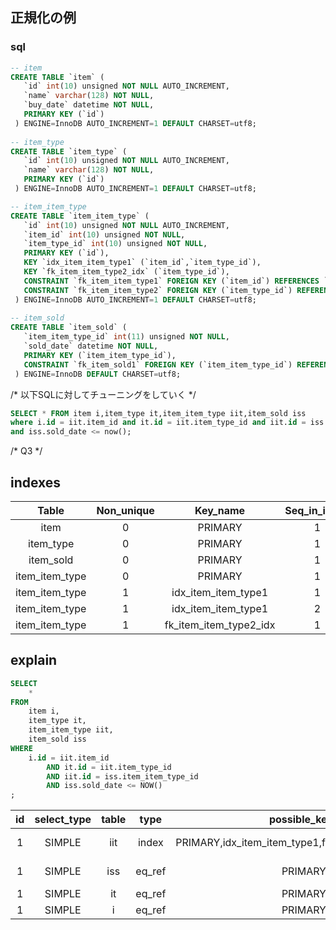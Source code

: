 ## 正規化の例

### sql
```.sql
-- item
CREATE TABLE `item` (
   `id` int(10) unsigned NOT NULL AUTO_INCREMENT,
   `name` varchar(128) NOT NULL,
   `buy_date` datetime NOT NULL,
   PRIMARY KEY (`id`)
 ) ENGINE=InnoDB AUTO_INCREMENT=1 DEFAULT CHARSET=utf8;
 
-- item_type
CREATE TABLE `item_type` (
   `id` int(10) unsigned NOT NULL AUTO_INCREMENT,
   `name` varchar(128) NOT NULL,
   PRIMARY KEY (`id`)
 ) ENGINE=InnoDB AUTO_INCREMENT=1 DEFAULT CHARSET=utf8;

-- item_item_type
CREATE TABLE `item_item_type` (
   `id` int(10) unsigned NOT NULL AUTO_INCREMENT,
   `item_id` int(10) unsigned NOT NULL,
   `item_type_id` int(10) unsigned NOT NULL,
   PRIMARY KEY (`id`),
   KEY `idx_item_item_type1` (`item_id`,`item_type_id`),
   KEY `fk_item_item_type2_idx` (`item_type_id`),
   CONSTRAINT `fk_item_item_type1` FOREIGN KEY (`item_id`) REFERENCES `item` (`id`) ON DELETE NO ACTION ON UPDATE NO ACTION,
   CONSTRAINT `fk_item_item_type2` FOREIGN KEY (`item_type_id`) REFERENCES `item_type` (`id`) ON DELETE NO ACTION ON UPDATE NO ACTION
 ) ENGINE=InnoDB AUTO_INCREMENT=1 DEFAULT CHARSET=utf8;
 
-- item_sold
CREATE TABLE `item_sold` (
   `item_item_type_id` int(11) unsigned NOT NULL,
   `sold_date` datetime NOT NULL,
   PRIMARY KEY (`item_item_type_id`),
   CONSTRAINT `fk_item_sold1` FOREIGN KEY (`item_item_type_id`) REFERENCES `item_item_type` (`id`) ON DELETE NO ACTION ON UPDATE NO ACTION
 ) ENGINE=InnoDB DEFAULT CHARSET=utf8;
```

/*
以下SQLに対してチューニングをしていく
*/
```.sql
SELECT * FROM item i,item_type it,item_item_type iit,item_sold iss
where i.id = iit.item_id and it.id = iit.item_type_id and iit.id = iss.item_item_type_id
and iss.sold_date <= now();
```

/* Q3 */
## indexes
|Table|Non_unique|Key_name|Seq_in_index|Column_name|Collation|Cardinality|Sub_part|Packed|Null|Index_type|Comment|Index_comment|
|:--:|:--:|:--:|:--:|:--:|:--:|:--:|:--:|:--:|:--:|:--:|:--:|:--:|
|item|0|PRIMARY|1|id|A|21||||BTREE|||
|  item_type|0|PRIMARY|1|id|A|20||||BTREE|||
|item_sold|0|PRIMARY|1|item_item_type_id|A|14||||BTREE|||
|item_item_type|0|PRIMARY|1|id|A|14||||BTREE|||
|item_item_type|1|idx_item_item_type1|1|item_id|A|7||||BTREE|||
|item_item_type|1|idx_item_item_type1|2|item_type_id|A|14||||BTREE|||
|item_item_type|1|fk_item_item_type2_idx|1|item_type_id|A|14||||BTREE|||

## explain
```.sql
SELECT 
    *
FROM
    item i,
    item_type it,
    item_item_type iit,
    item_sold iss
WHERE
    i.id = iit.item_id
        AND it.id = iit.item_type_id
        AND iit.id = iss.item_item_type_id
        AND iss.sold_date <= NOW()
;

```
|id|select_type|table|type|possible_keys|key|key_len|ref|rows|Extra|
|:--:|:--:|:--:|:--:|:--:|:--:|:--:|:--:|:--:|:--:|
|1|SIMPLE|iit|index|PRIMARY,idx_item_item_type1,fk_item_item_type2_idx|idx_item_item_type1|8||14|Using index|
|1|SIMPLE|iss|eq_ref|PRIMARY|PRIMARY|4|test.iit.id|1|Using where|
|1|SIMPLE|it|eq_ref|PRIMARY|PRIMARY|4|test.iit.item_type_id|1||
|1|SIMPLE|i|eq_ref|PRIMARY|PRIMARY|4|test.iit.item_id|1||
